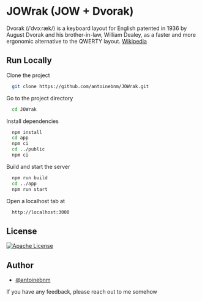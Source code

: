 # JOWrak (JOW + Dvorak)

Dvorak (/ˈdvɔːræk/) is a keyboard layout for English patented in 1936 by August Dvorak and his brother-in-law, William Dealey, as a faster and more ergonomic alternative to the QWERTY layout. [Wikipedia](https://en.wikipedia.org/wiki/Dvorak_keyboard_layout)

## Run Locally

Clone the project

```bash
  git clone https://github.com/antoinebnm/JOWrak.git
```

Go to the project directory

```bash
  cd JOWrak
```

Install dependencies

```bash
  npm install
  cd app
  npm ci
  cd ../public
  npm ci
```

Build and start the server

```bash
  npm run build
  cd ../app
  npm run start
```

Open a localhost tab at

```bash
  http://localhost:3000
```

## License

[![Apache License](https://img.shields.io/badge/License-Apache_2.0-green.svg)](http://www.apache.org/licenses/)

## Author

- [@antoinebnm](https://github.com/antoinebnm)

If you have any feedback, please reach out to me somehow
